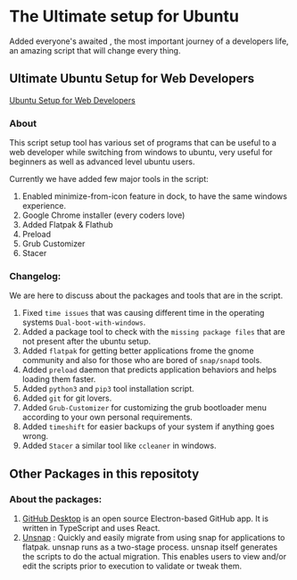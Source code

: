 # The Ultimate setup for Ubuntu
Added everyone's awaited , the most important journey of a developers life, an amazing script that will change every thing.

## Ultimate Ubuntu Setup for Web Developers
[Ubuntu Setup for Web Developers](https://github.com/sudsarkar13/Ultimate-Ubuntu-Setup-for-Web-Developers/blob/main/Ultimate%20Ubuntu%20Setup%20for%20Web%20Developers.sh)

### About
This script setup tool has various set of programs that can be useful to a web developer while switching from windows to ubuntu, very useful for beginners as well as advanced level ubuntu users.

Currently we have added few major tools in the script:
1. Enabled minimize-from-icon feature in dock, to have the same windows experience.
2. Google Chrome installer (every coders love)
3. Added Flatpak & Flathub
4. Preload
5. Grub Customizer
6. Stacer

### Changelog:
We are here to discuss about the packages and tools that are in the script.
1. Fixed `time issues` that was causing different time in the operating systems `Dual-boot-with-windows`.
2. Added a package tool to check with the `missing package files` that are not present after the ubuntu setup.
3. Added `flatpak` for getting better applications frome the gnome community and also for those who are bored of `snap/snapd` tools.
4. Added `preload` daemon that predicts application behaviors and helps loading them faster.
5. Added `python3` and `pip3` tool installation script.
6. Added `git` for git lovers.
7. Added `Grub-Customizer` for customizing the grub bootloader menu according to your own personal requirements.
8. Added `timeshift` for easier backups of your system if anything goes wrong.
9. Added `Stacer` a similar tool like `ccleaner` in windows.

## Other Packages in this repositoty
### About the packages:

1. [GitHub Desktop](https://github.com/sudsarkar13/Ultimate-Ubuntu-Setup-for-Web-Developers/tree/main/GitHub%20Desktop) is an open source Electron-based GitHub app. It is written in TypeScript and uses React.
2. [Unsnap](https://github.com/sudsarkar13/Ultimate-Ubuntu-Setup-for-Web-Developers/tree/main/Unsnap) : Quickly and easily migrate from using snap for applications to flatpak. unsnap runs as a two-stage process. unsnap itself generates the scripts to do the actual migration. This enables users to view and/or edit the scripts prior to execution to validate or tweak them.
